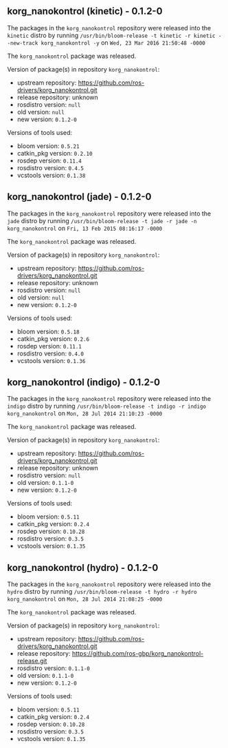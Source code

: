 ## korg_nanokontrol (kinetic) - 0.1.2-0

The packages in the `korg_nanokontrol` repository were released into the `kinetic` distro by running `/usr/bin/bloom-release -t kinetic -r kinetic --new-track korg_nanokontrol -y` on `Wed, 23 Mar 2016 21:50:48 -0000`

The `korg_nanokontrol` package was released.

Version of package(s) in repository `korg_nanokontrol`:

- upstream repository: https://github.com/ros-drivers/korg_nanokontrol.git
- release repository: unknown
- rosdistro version: `null`
- old version: `null`
- new version: `0.1.2-0`

Versions of tools used:

- bloom version: `0.5.21`
- catkin_pkg version: `0.2.10`
- rosdep version: `0.11.4`
- rosdistro version: `0.4.5`
- vcstools version: `0.1.38`


## korg_nanokontrol (jade) - 0.1.2-0

The packages in the `korg_nanokontrol` repository were released into the `jade` distro by running `/usr/bin/bloom-release -t jade -r jade -n korg_nanokontrol` on `Fri, 13 Feb 2015 08:16:17 -0000`

The `korg_nanokontrol` package was released.

Version of package(s) in repository `korg_nanokontrol`:
- upstream repository: https://github.com/ros-drivers/korg_nanokontrol.git
- release repository: unknown
- rosdistro version: `null`
- old version: `null`
- new version: `0.1.2-0`

Versions of tools used:
- bloom version: `0.5.18`
- catkin_pkg version: `0.2.6`
- rosdep version: `0.11.1`
- rosdistro version: `0.4.0`
- vcstools version: `0.1.36`


## korg_nanokontrol (indigo) - 0.1.2-0

The packages in the `korg_nanokontrol` repository were released into the `indigo` distro by running `/usr/bin/bloom-release -t indigo -r indigo korg_nanokontrol` on `Mon, 28 Jul 2014 21:10:23 -0000`

The `korg_nanokontrol` package was released.

Version of package(s) in repository `korg_nanokontrol`:
- upstream repository: https://github.com/ros-drivers/korg_nanokontrol.git
- release repository: unknown
- rosdistro version: `null`
- old version: `0.1.1-0`
- new version: `0.1.2-0`

Versions of tools used:
- bloom version: `0.5.11`
- catkin_pkg version: `0.2.4`
- rosdep version: `0.10.28`
- rosdistro version: `0.3.5`
- vcstools version: `0.1.35`


## korg_nanokontrol (hydro) - 0.1.2-0

The packages in the `korg_nanokontrol` repository were released into the `hydro` distro by running `/usr/bin/bloom-release -t hydro -r hydro korg_nanokontrol` on `Mon, 28 Jul 2014 21:08:25 -0000`

The `korg_nanokontrol` package was released.

Version of package(s) in repository `korg_nanokontrol`:
- upstream repository: https://github.com/ros-drivers/korg_nanokontrol.git
- release repository: https://github.com/ros-gbp/korg_nanokontrol-release.git
- rosdistro version: `0.1.1-0`
- old version: `0.1.1-0`
- new version: `0.1.2-0`

Versions of tools used:
- bloom version: `0.5.11`
- catkin_pkg version: `0.2.4`
- rosdep version: `0.10.28`
- rosdistro version: `0.3.5`
- vcstools version: `0.1.35`


